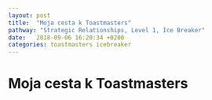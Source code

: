 ```yaml
---
layout: post
title:  "Moja cesta k Toastmasters"
pathway: "Strategic Relationships, Level 1, Ice Breaker"
date:   2018-09-06 16:20:34 +0200
categories: toastmasters icebreaker
---
```


# Moja cesta k Toastmasters




